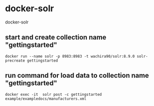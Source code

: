# docker-solr
docker-solr

## start and create collection name "gettingstarted"

```
docker run --name solr -p 8983:8983 -t wachira90/solr:8.9.0 solr-precreate gettingstarted
```

## run command for load data to collection name "gettingstarted"

```
docker exec -it  solr post -c gettingstarted example/exampledocs/manufacturers.xml
```
